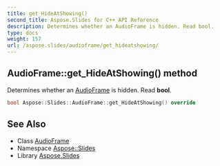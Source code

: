 ```yaml
---
title: get_HideAtShowing()
second_title: Aspose.Slides for C++ API Reference
description: Determines whether an AudioFrame is hidden. Read bool.
type: docs
weight: 157
url: /aspose.slides/audioframe/get_hideatshowing/
---
```

## AudioFrame::get_HideAtShowing() method


Determines whether an [AudioFrame](../) is hidden. Read **bool**.

```cpp
bool Aspose::Slides::AudioFrame::get_HideAtShowing() override
```

## See Also

* Class [AudioFrame](../)
* Namespace [Aspose::Slides](../../)
* Library [Aspose.Slides](../../../)